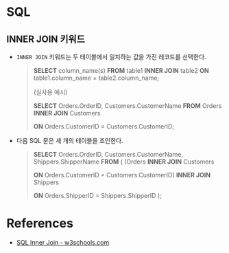 # SQL

## INNER JOIN 키워드

  - `INNER JOIN` 키워드는 두 테이블에서 일치하는 값을 가진 레코드를 선택한다.

    > **SELECT** column_name(s)
    > **FROM** table1
    > **INNER JOIN** table2
    > **ON** table1.column_name = table2.column_name;
    >
    > (실사용 예시)
    >
    > **SELECT** Orders.OrderID, Customers.CustomerName
    > **FROM** Orders
    > **INNER JOIN** Customers 
    >
    > **ON** Orders.CustomerID = Customers.CustomerID;

  - 다음 SQL 문은 세 개의 테이블을 조인한다.

    > **SELECT** Orders.OrderID, Customers.CustomerName, Shippers.ShipperName
    > **FROM** ( (Orders
    > **INNER JOIN** Customers 
    >
    > **ON** Orders.CustomerID = Customers.CustomerID)
    > **INNER JOIN** Shippers 
    >
    > **ON** Orders.ShipperID = Shippers.ShipperID );


# References

- [SQL Inner Join - w3schools.com](https://www.w3schools.com/sql/sql_join_inner.asp) 

